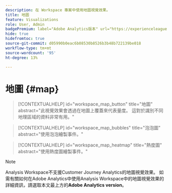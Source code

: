 ```yaml
---
description: 在 Workspace 專案中使用地圖視覺效果。
title: 地圖
feature: Visualizations
role: User, Admin
badgePremium: label="Adobe Analytics版本" url="https://experienceleague.adobe.com/en/docs/analytics/analyze/analysis-workspace/visualizations/map-visualization" tooltip="選取「 」即可檢視本文的Adobe Analytics版本。"
hide: true
hidefromtoc: true
source-git-commit: d05990b0eac6b08530b8526b3b48b722139be018
workflow-type: tm+mt
source-wordcount: '95'
ht-degree: 13%

---
```


# 地圖 {#map}

<!-- markdownlint-disable MD034 -->

>[!CONTEXTUALHELP]
>id="workspace_map_button"
>title="地圖"
>abstract="此視覺效果會透過在地圖上覆蓋來代表量度。 這對於識別不同地理區域的資料非常有用。"

<!-- markdownlint-enable MD034 -->

<!-- markdownlint-disable MD034 -->

>[!CONTEXTUALHELP]
>id="workspace_map_bubbles"
>title="泡泡圖"
>abstract="使用泡泡繪製事件。"

<!-- markdownlint-enable MD034 -->

<!-- markdownlint-disable MD034 -->

>[!CONTEXTUALHELP]
>id="workspace_map_heatmap"
>title="熱度圖"
>abstract="使用熱度圖繪製事件。"

<!-- markdownlint-enable MD034 -->


>[!NOTE]
>
>Analysis Workspace不支援Customer Journey Analytics的地圖視覺效果。 如需有關如何在Adobe Analytics中使用Analysis Workspace中的地圖視覺效果的詳細資訊，請選取本文最上方的&#x200B;**Adobe Analytics version**。
>




